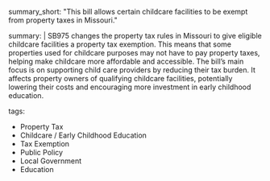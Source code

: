 summary_short: "This bill allows certain childcare facilities to be exempt from property taxes in Missouri."

summary: |
  SB975 changes the property tax rules in Missouri to give eligible childcare facilities a property tax exemption. This means that some properties used for childcare purposes may not have to pay property taxes, helping make childcare more affordable and accessible. The bill’s main focus is on supporting child care providers by reducing their tax burden. It affects property owners of qualifying childcare facilities, potentially lowering their costs and encouraging more investment in early childhood education.

tags:
  - Property Tax
  - Childcare / Early Childhood Education
  - Tax Exemption
  - Public Policy
  - Local Government
  - Education
